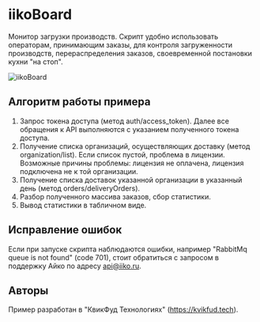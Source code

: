 # iikoBoard

Монитор загрузки производств.
Скрипт удобно использовать операторам, принимающим заказы, для контроля загруженности производств, перераспределения заказов, своевременной постановки кухни "на стоп".

![iikoBoard](https://github.com/fisher85/iiko-api/blob/master/iikoBoard/iikoboard.png)

## Алгоритм работы примера

1. Запрос токена доступа (метод auth/access_token). Далее все обращения к API выполняются с указанием полученного токена доступа.
1. Получение списка организаций, осуществляющих доставку (метод organization/list). Если список пустой, проблема в лицензии. Возможные причины проблемы: лицензия не оплачена, лицензия подключена не к той организации.
1. Получение списка доставок указанной организации в указанный день (метод orders/deliveryOrders).
1. Разбор полученного массива заказов, сбор статистики.
1. Вывод статистики в табличном виде.

## Исправление ошибок

Если при запуске скрипта наблюдаются ошибки, например "RabbitMq queue is not found" (code 701), стоит обратиться с запросом в поддержку Айко по адресу api@iiko.ru.

## Авторы

Пример разработан в "КвикФуд Технологиях" (https://kvikfud.tech).